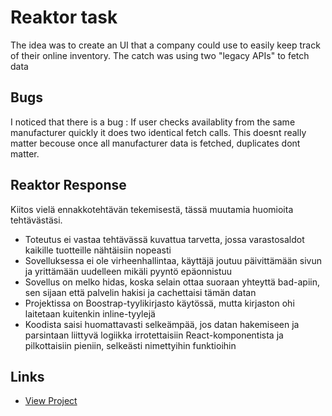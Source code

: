 # Reaktor task

The idea was to create an UI that a company could use to easily keep track of their online inventory. The catch was using two "legacy APIs" to fetch data

## Bugs

I noticed that there is a bug : If user checks availablity from the same manufacturer quickly it does two identical fetch calls. This doesnt really matter becouse once all manufacturer data is fetched, duplicates dont matter.

## Reaktor Response

Kiitos vielä ennakkotehtävän tekemisestä, tässä muutamia huomioita tehtävästäsi. 
- Toteutus ei vastaa tehtävässä kuvattua tarvetta, jossa varastosaldot kaikille tuotteille nähtäisiin nopeasti
- Sovelluksessa ei ole virheenhallintaa, käyttäjä joutuu päivittämään sivun ja yrittämään uudelleen mikäli pyyntö epäonnistuu
- Sovellus on melko hidas, koska selain ottaa suoraan yhteyttä bad-apiin, sen sijaan että palvelin hakisi ja cachettaisi tämän datan
- Projektissa on Boostrap-tyylikirjasto käytössä, mutta kirjaston ohi laitetaan kuitenkin inline-tyylejä
- Koodista saisi huomattavasti selkeämpää, jos datan hakemiseen ja parsintaan liittyvä logiikka irrotettaisiin React-komponentista ja pilkottaisiin pieniin, selkeästi nimettyihin funktioihin


## Links

- [View Project](http://Jupemon.github.io/Reaktor-task)